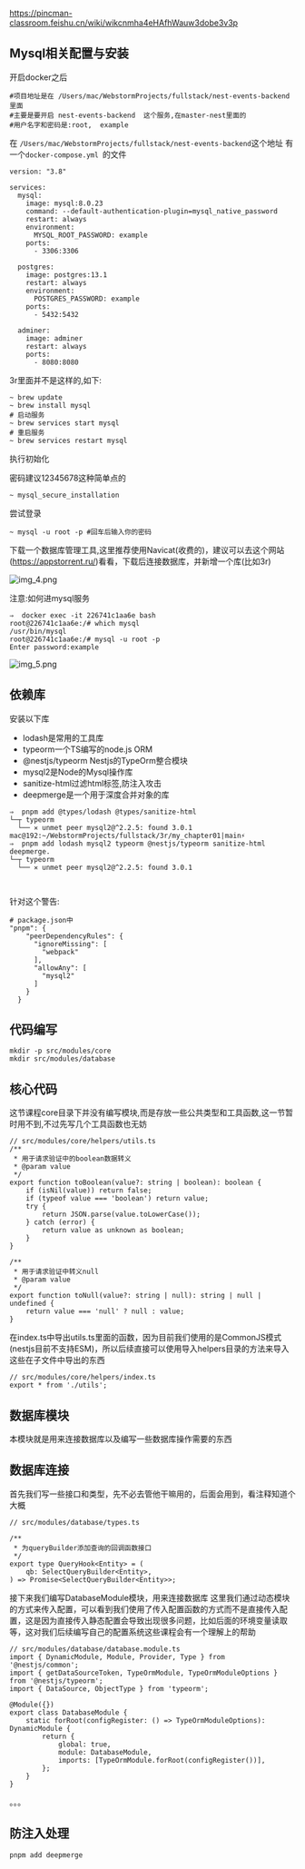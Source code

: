 https://pincman-classroom.feishu.cn/wiki/wikcnmha4eHAfhWauw3dobe3v3p

## Mysql相关配置与安装

开启docker之后

```shell
#项目地址是在 /Users/mac/WebstormProjects/fullstack/nest-events-backend  里面
#主要是要开启 nest-events-backend  这个服务,在master-nest里面的
#用户名字和密码是:root,  example

```
在  `/Users/mac/WebstormProjects/fullstack/nest-events-backend`这个地址
有一个`docker-compose.yml `的文件

```shell
version: "3.8"

services:
  mysql:
    image: mysql:8.0.23
    command: --default-authentication-plugin=mysql_native_password
    restart: always
    environment:
      MYSQL_ROOT_PASSWORD: example
    ports:
      - 3306:3306

  postgres:
    image: postgres:13.1
    restart: always
    environment:
      POSTGRES_PASSWORD: example
    ports:
      - 5432:5432

  adminer:
    image: adminer
    restart: always
    ports:
      - 8080:8080

```

3r里面并不是这样的,如下:

```shell
~ brew update
~ brew install mysql
# 启动服务
~ brew services start mysql
# 重启服务
~ brew services restart mysql
```
执行初始化

密码建议12345678这种简单点的

```shell
~ mysql_secure_installation
```
尝试登录

```shell
~ mysql -u root -p #回车后输入你的密码
```

下载一个数据库管理工具,这里推荐使用Navicat(收费的)，建议可以去这个网站(https://appstorrent.ru/)看看，下载后连接数据库，并新增一个库(比如3r)

![img_4.png](img_4.png)

注意:如何进mysql服务

```shell
⇒  docker exec -it 226741c1aa6e bash
root@226741c1aa6e:/# which mysql
/usr/bin/mysql
root@226741c1aa6e:/# mysql -u root -p
Enter password:example
```
![img_5.png](img_5.png)



## 依赖库

安装以下库
- lodash是常用的工具库
- typeorm一个TS编写的node.js ORM
- @nestjs/typeorm Nestjs的TypeOrm整合模块
- mysql2是Node的Mysql操作库
- sanitize-html过滤html标签,防注入攻击
- deepmerge是一个用于深度合并对象的库

```shell
⇒  pnpm add @types/lodash @types/sanitize-html
└─┬ typeorm
  └── ✕ unmet peer mysql2@^2.2.5: found 3.0.1
mac@192:~/WebstormProjects/fullstack/3r/my_chapter01|main⚡
⇒  pnpm add lodash mysql2 typeorm @nestjs/typeorm sanitize-html deepmerge.
└─┬ typeorm
  └── ✕ unmet peer mysql2@^2.2.5: found 3.0.1
  
 
```

针对这个警告:

```shell
# package.json中
"pnpm": {
    "peerDependencyRules": {
      "ignoreMissing": [
        "webpack"
      ],
      "allowAny": [
        "mysql2"
      ]
    }
  }
```


## 代码编写

```shell
mkdir -p src/modules/core
mkdir src/modules/database

```

## 核心代码

这节课程core目录下并没有编写模块,而是存放一些公共类型和工具函数,这一节暂时用不到,不过先写几个工具函数也无妨

```shell
// src/modules/core/helpers/utils.ts
/**
 * 用于请求验证中的boolean数据转义
 * @param value
 */
export function toBoolean(value?: string | boolean): boolean {
    if (isNil(value)) return false;
    if (typeof value === 'boolean') return value;
    try {
        return JSON.parse(value.toLowerCase());
    } catch (error) {
        return value as unknown as boolean;
    }
}

/**
 * 用于请求验证中转义null
 * @param value
 */
export function toNull(value?: string | null): string | null | undefined {
    return value === 'null' ? null : value;
}
```
在index.ts中导出utils.ts里面的函数，因为目前我们使用的是CommonJS模式(nestjs目前不支持ESM)，所以后续直接可以使用导入helpers目录的方法来导入这些在子文件中导出的东西

```shell
// src/modules/core/helpers/index.ts
export * from './utils';
```

## 数据库模块
本模块就是用来连接数据库以及编写一些数据库操作需要的东西

## 数据库连接

首先我们写一些接口和类型，先不必去管他干嘛用的，后面会用到，看注释知道个大概

```shell
// src/modules/database/types.ts

/**
 * 为queryBuilder添加查询的回调函数接口
 */
export type QueryHook<Entity> = (
    qb: SelectQueryBuilder<Entity>,
) => Promise<SelectQueryBuilder<Entity>>;
```


接下来我们编写DatabaseModule模块，用来连接数据库
这里我们通过动态模块的方式来传入配置，可以看到我们使用了传入配置函数的方式而不是直接传入配置，这是因为直接传入静态配置会导致出现很多问题，比如后面的环境变量读取等，这对我们后续编写自己的配置系统这些课程会有一个理解上的帮助


```shell
// src/modules/database/database.module.ts
import { DynamicModule, Module, Provider, Type } from '@nestjs/common';
import { getDataSourceToken, TypeOrmModule, TypeOrmModuleOptions } from '@nestjs/typeorm';
import { DataSource, ObjectType } from 'typeorm';

@Module({})
export class DatabaseModule {
    static forRoot(configRegister: () => TypeOrmModuleOptions): DynamicModule {
        return {
            global: true,
            module: DatabaseModule,
            imports: [TypeOrmModule.forRoot(configRegister())],
        };
    }
}
```








。。。

## 防注入处理

```shell
pnpm add deepmerge
```

















